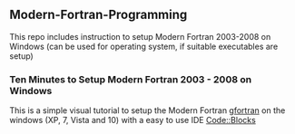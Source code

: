 ## Modern-Fortran-Programming
This repo includes instruction to setup Modern Fortran 2003-2008 on Windows (can be used for operating system, 
if suitable executables are setup)

### Ten Minutes to Setup Modern Fortran 2003 - 2008 on Windows
This is a simple visual tutorial to setup the Modern Fortran [gfortran](https://gcc.gnu.org/wiki/GFortran) on the windows (XP, 7, Vista and 10)
with a easy to use IDE [Code::Blocks](http://www.codeblocks.org/)

